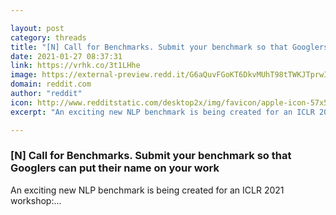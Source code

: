 ```yaml
---

layout: post
category: threads
title: "[N] Call for Benchmarks. Submit your benchmark so that Googlers can put their name on your work"
date: 2021-01-27 08:37:31
link: https://vrhk.co/3t1LHhe
image: https://external-preview.redd.it/G6aQuvFGoKT6DkvMUhT98tTWKJTprwIJGUokmf8lbFw.jpg?width=400&height=209.42408377&auto=webp&crop=400:209.42408377,smart&s=00be6819775e7f3ab68515c5bb6dd98c2a466c24
domain: reddit.com
author: "reddit"
icon: http://www.redditstatic.com/desktop2x/img/favicon/apple-icon-57x57.png
excerpt: "An exciting new NLP benchmark is being created for an ICLR 2021 workshop:..."

---
```


### [N] Call for Benchmarks. Submit your benchmark so that Googlers can put their name on your work

An exciting new NLP benchmark is being created for an ICLR 2021 workshop:...